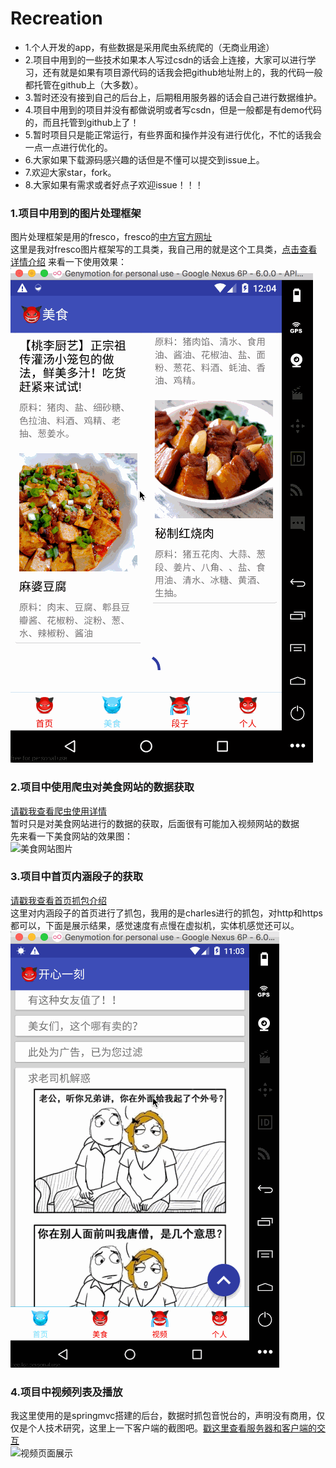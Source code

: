 # Recreation
* 1.个人开发的app，有些数据是采用爬虫系统爬的（无商业用途）<br>
* 2.项目中用到的一些技术如果本人写过csdn的话会上连接，大家可以进行学习，还有就是如果有项目源代码的话我会把github地址附上的，我的代码一般都托管在github上（大多数）。<br>
* 3.暂时还没有接到自己的后台上，后期租用服务器的话会自己进行数据维护。<br>
* 4.项目中用到的项目并没有都做说明或者写csdn，但是一般都是有demo代码的，而且托管到github上了！<br>
* 5.暂时项目只是能正常运行，有些界面和操作并没有进行优化，不忙的话我会一点一点进行优化的。<br>
* 6.大家如果下载源码感兴趣的话但是不懂可以提交到issue上。<br>
* 7.欢迎大家star，fork。<br>
* 8.大家如果有需求或者好点子欢迎issue！！！<br>


### 1.项目中用到的图片处理框架
图片处理框架是用的fresco，fresco的[中方官方网址](https://www.fresco-cn.org/docs/)<br>
这里是我对fresco图片框架写的工具类，我自己用的就是这个工具类，[点击查看详情介绍](https://github.com/1181631922/Recreation/blob/master/readme/picture/fresco1.md)
来看一下使用效果：<br>
![fresco效果图片](https://github.com/1181631922/Recreation/blob/master/ScreenShots/food1.gif)
### 2.项目中使用爬虫对美食网站的数据获取
[请戳我查看爬虫使用详情](https://github.com/1181631922/Recreation/blob/master/readme/spider/spider1.md)<br>
暂时只是对美食网站进行的数据的获取，后面很有可能加入视频网站的数据<br>
先来看一下美食网站的效果图：<br>
![美食网站图片](https://github.com/1181631922/Recreation/blob/master/ScreenShots/food2.gif)
### 3.项目中首页内涵段子的获取
[请戳我查看首页抓包介绍](https://github.com/1181631922/Recreation/blob/master/readme/mainpage/mainpage1.md)<br>
这里对内涵段子的首页进行了抓包，我用的是charles进行的抓包，对http和https都可以，下面是展示结果，感觉速度有点慢在虚拟机，实体机感觉还可以。<br>
![首页展示](https://github.com/1181631922/Recreation/blob/master/ScreenShots/videos1.gif)
### 4.项目中视频列表及播放<br>
我这里使用的是springmvc搭建的后台，数据时抓包音悦台的，声明没有商用，仅仅是个人技术研究，这里上一下客户端的截图吧。[戳这里查看服务器和客户端的交互](https://github.com/1181631922/Recreation/blob/master/readme/video/video1.md)<br>
![视频页面展示](https://github.com/1181631922/Recreation/blob/master/readme/video/videos2.gif)


